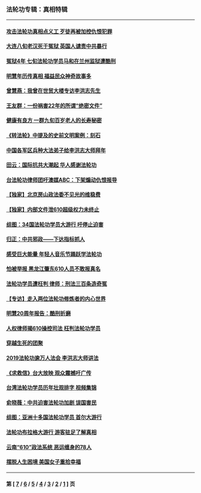 ### 法轮功专辑：真相特辑
---
#### [攻击法轮功真相点义工 歹徒再被加控仇恨犯罪](../../pages/nf4389/n13601019.md?04110430) 
#### [大连八旬老汉死于冤狱 英国人谴责中共暴行](../../pages/nf4389/n13480118.md?04110430) 
#### [冤狱4年 七旬法轮功学员马和在兰州监狱遭酷刑](../../pages/nf4389/n13304688.md?04110430) 
#### [明慧年历传真相 福益民众神奇故事多](../../pages/nf4389/n13294545.md?04110430) 
#### [曾慧燕：我曾在世贸大楼专访李洪志先生](../../pages/nf4389/n12898729.md?04110430) 
#### [王友群：一份祸害22年的所谓“绝密文件”](../../pages/nf4389/n12871750.md?04110430) 
#### [健康有良方 一群九旬百岁老人的长寿秘密](../../pages/nf4389/n12847475.md?04110430) 
#### [《转法轮》中提及的史前文明案例：刻石](../../pages/nf4389/n12758577.md?04110430) 
#### [中国各军区兵种大法弟子给李洪志大师拜年](../../pages/nf4389/n12750047.md?04110430) 
#### [田云：国际抗共大潮起 华人感谢法轮功](../../pages/nf4389/n12357708.md?04110430) 
#### [台法轮功律师团吁澳媒ABC：下架煽动仇恨报导](../../pages/nf4389/n12279917.md?04110430) 
#### [【独家】北京房山政法委不见光的维稳费](../../pages/nf4389/n12031979.md?04110430) 
#### [【独家】内部文件泄610超级权力未终止](../../pages/nf4389/n12023895.md?04110430) 
#### [组图：34国法轮功学员大游行 吁停止迫害](../../pages/nf4389/n11492658.md?04110430) 
#### [归正：中共邪政——下达指标抓人](../../pages/nf4389/n11474770.md?04110430) 
#### [感受巨大能量 年轻人音乐节踊跃学法轮功](../../pages/nf4389/n11441981.md?04110430) 
#### [怕被举报 黑龙江肇东610人员不敢报真名](../../pages/nf4389/n11436499.md?04110430) 
#### [法轮功学员遭枉判 律师：刑法三百条造奇冤](../../pages/nf4389/n11433943.md?04110430) 
#### [【专访】走入两位法轮功修炼者的内心世界](../../pages/nf4389/n11415623.md?04110430) 
#### [明慧20周年报告：酷刑折磨](../../pages/nf4389/n11387954.md?04110430) 
#### [人权律师揭610操控司法 枉判法轮功学员](../../pages/nf4389/n11313370.md?04110430) 
#### [穿越生死的团聚](../../pages/nf4389/n11258922.md?04110430) 
#### [2019法轮功逾万人法会 李洪志大师讲法](../../pages/nf4389/n11265303.md?04110430) 
#### [《求救信》台大放映 观众震撼吁广传](../../pages/nf4389/n10922251.md?04110430) 
#### [台湾法轮功学员历年壮观排字 视频集锦](../../pages/nf4389/n10878789.md?04110430) 
#### [俞晓薇：中共迫害法轮功加剧 误国害民](../../pages/nf4389/n10859260.md?04110430) 
#### [组图：亚洲十多国法轮功学员 首尔大游行](../../pages/nf4389/n10781149.md?04110430) 
#### [法轮功布拉格大游行 游客驻足了解真相](../../pages/nf4389/n10749360.md?04110430) 
#### [云南“610”政法系统 恶运缠身的78人](../../pages/nf4389/n10747534.md?04110430) 
#### [摆脱人生困境 美国女子重拾幸福](../../pages/nf4389/n10688678.md?04110430) 

---
#### 第 [ [7](./7.md?04110430) / [6](./6.md?04110430) / [5](./5.md?04110430) / [4](./4.md?04110430) / [3](./3.md?04110430) / [2](./2.md?04110430) / [1](./1.md?04110430) ] 页
